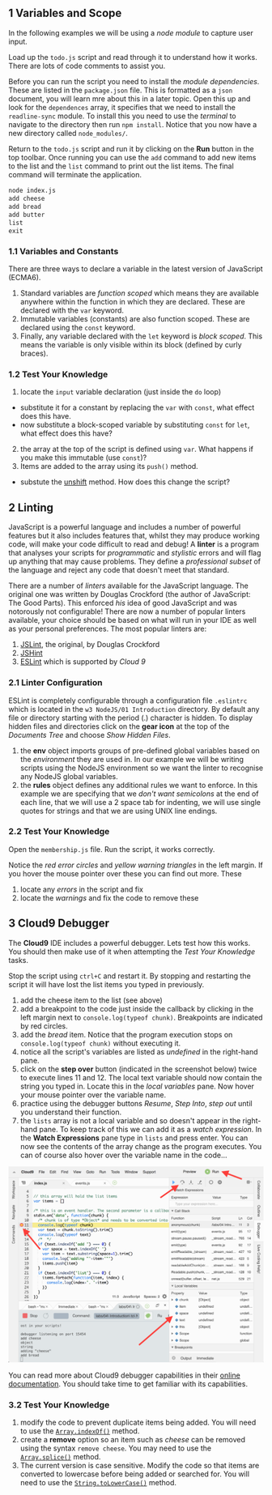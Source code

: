 


## 1 Variables and Scope

In the following examples we will be using a _node module_ to capture user input.

Load up the `todo.js` script and read through it to understand how it works. There are lots of code comments to assist you.

Before you can run the script you need to install the _module dependencies_. These are listed in the `package.json` file. This is formatted as a `json` document, you will learn mre about this in a later topic. Open this up and look for the `dependences` array, it specifies that we need to install the `readline-sync` module. To install this you need to use the _terminal_ to navigate to the directory then run `npm install`. Notice that you now have a new directory called `node_modules/`.

Return to the `todo.js` script and run it by clicking on the **Run** button in the top toolbar. Once running you can use the `add` command to add new items to the list and the `list` command to print out the list items. The final command will terminate the application.
```
node index.js
add cheese
add bread
add butter
list
exit
```

### 1.1 Variables and Constants

There are three ways to declare a variable in the latest version of JavaScript (ECMA6).

1. Standard variables are _function scoped_ which means they are available anywhere within the function in which they are declared. These are declared with the `var` keyword.
2. Immutable variables (constants) are also function scoped. These are declared using the `const` keyword.
3. Finally, any variable declared with the `let` keyword is _block scoped_. This means the variable is only visible within its block (defined by curly braces).

### 1.2 Test Your Knowledge

1. locate the `input` variable declaration (just inside the `do` loop)
  - substitute it for a constant by replacing the `var` with `const`, what effect does this have.
  - now substitute a block-scoped variable by substituting `const` for `let`, what effect does this have?
2. the array at the top of the script is defined using `var`. What happens if you make this immutable (use `const`)?
3. Items are added to the array using its `push()` method.
  - substute the [unshift](https://developer.mozilla.org/en-US/docs/Web/JavaScript/Reference/Global_Objects/Array/unshift) method. How does this change the script?

## 2 Linting

JavaScript is a powerful language and includes a number of powerful features but it also includes features that, whilst they may produce working code, will make your code difficult to read and debug! A **linter** is a program that analyses your scripts for _programmatic_ and _stylistic_ errors and will flag up anything that may cause problems. They define a _professional subset_ of the language and reject any code that doesn't meet that standard.

There are a number of _linters_ available for the JavaScript language. The original one was written by Douglas Crockford (the author of JavaScript: The Good Parts). This enforced _his_ idea  of good JavaScript and was notorously not configurable! There are now a number of popular linters available, your choice should be based on what will run in your IDE as well as your personal preferences. The most popular linters are:

1. [JSLint](http://www.jslint.com/help.html), the original, by Douglas Crockford
2. [JSHint](http://jshint.com/docs/)
3. [ESLint](http://eslint.org) which is supported by _Cloud 9_

### 2.1 Linter Configuration

ESLint is completely configurable through a configuration file `.eslintrc` which is located in the `w3 NodeJS/01 Introduction` directory. By default any file or directory starting with the period (.) character is hidden. To display hidden files and directories click on the **gear icon** at the top of the _Documents Tree_ and choose _Show Hidden Files_.

1. the **env** object imports groups of pre-defined global variables based on the _environment_ they are used in. In our example we will be writing scripts using the NodeJS environment so we want the linter to recognise any NodeJS global variables.
2. the **rules** object defines any additional rules we want to enforce. In this example we are specifying that we _don't want semicolons_ at the end of each line, that we will use a 2 space tab for indenting, we will use single quotes for strings and that we are using UNIX line endings.

### 2.2 Test Your Knowledge

Open the `membership.js` file. Run the script, it works correctly.

Notice the _red error circles_ and _yellow warning triangles_ in the left margin. If you hover the mouse pointer over these you can find out more. These

1. locate any _errors_ in the script and fix
2. locate the _warnings_ and fix the code to remove these

## 3 Cloud9 Debugger

The **Cloud9** IDE includes a powerful debugger. Lets test how this works. You should then make use of it when attempting the *Test Your Knowledge* tasks.

Stop the script using `ctrl+C` and restart it. By stopping and restarting the script it will have lost the list items you typed in previously.

1. add the cheese item to the list (see above)
2. add a breakpoint to the code just inside the callback by clicking in the left margin next to `console.log(typeof chunk)`. Breakpoints are indicated by red circles.
3. add the *bread* item. Notice that the program execution stops on `console.log(typeof chunk)` without executing it.
4. notice all the script's variables are listed as *undefined* in the right-hand pane.
5. click on the **step over** button (indicated in the screenshot below) twice to execute lines 11 and 12. The local text variable should now contain the string you typed in. Locate this in the *local variables* pane. Now hover your mouse pointer over the variable name.
6. practice using the debugger buttons *Resume*, *Step Into*, *step out* until you understand their function.
7. the `lists` array is not a local variable and so doesn't appear in the right-hand pane. To keep track of this we can add it as a _watch expression_. In the **Watch Expressions** pane type in `lists` and press enter. You can now see the contents of the array change as the program executes. You can of course also hover over the variable name in the code...

![Cloud9 Debugger](images/node_debugger.png)

You can read more about Cloud9 debugger capabilities in their [online documentation](https://docs.c9.io/docs/running-and-debugging-code). You should take time to get familiar with its capabilities.

### 3.2 Test Your Knowledge

1. modify the code to prevent duplicate items being added. You will need to use the [`Array.indexOf()`](https://developer.mozilla.org/en/docs/Web/JavaScript/Reference/Global_Objects/Array/indexOf) method.
2. create a **remove** option so an item such as *cheese* can be removed using the syntax `remove cheese`. You may need to use the [`Array.splice()`](https://developer.mozilla.org/en/docs/Web/JavaScript/Reference/Global_Objects/Array/splice) method.
3. The current version is case sensitive. Modify the code so that items are converted to lowercase before being added or searched for. You will need to use the [`String.toLowerCase()`](https://developer.mozilla.org/en/docs/Web/JavaScript/Reference/Global_Objects/String/toLowerCase) method.

